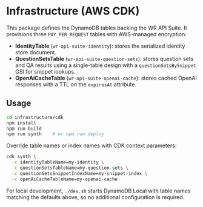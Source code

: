 # Infrastructure (AWS CDK)

This package defines the DynamoDB tables backing the WR API Suite. It provisions three
`PAY_PER_REQUEST` tables with AWS-managed encryption:

- **IdentityTable** (`wr-api-suite-identity`): stores the serialized identity store document.
- **QuestionSetsTable** (`wr-api-suite-question-sets`): stores question sets and QA results using a
  single-table design with a `questionSetsBySnippet` GSI for snippet lookups.
- **OpenAiCacheTable** (`wr-api-suite-openai-cache`): stores cached OpenAI responses with a TTL on
  the `expiresAt` attribute.

## Usage

```bash
cd infrastructure/cdk
npm install
npm run build
npm run synth    # or npm run deploy
```

Override table names or index names with CDK context parameters:

```bash
cdk synth \
  -c identityTableName=my-identity \
  -c questionSetsTableName=my-question-sets \
  -c questionSetsSnippetIndexName=my-snippet-index \
  -c openAiCacheTableName=my-openai-cache
```

For local development, `./dev.sh` starts DynamoDB Local with table names matching the defaults
above, so no additional configuration is required.
